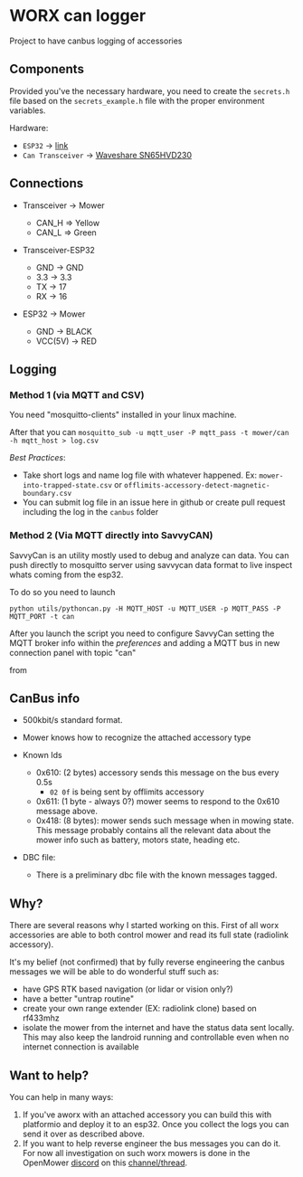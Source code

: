 # WORX can logger

Project to have canbus logging of accessories 

## Components

Provided you've the necessary hardware, you need to create the `secrets.h` file based on the `secrets_example.h` file with the proper environment variables.

Hardware:

* `ESP32` -> [link](https://amzn.to/3pe0XVP)
* `Can Transceiver` -> [Waveshare SN65HVD230](https://www.banggood.com/Waveshare-SN65HVD230-CAN-Bus-Module-Communication-CAN-Bus-Transceiver-Development-Board-p-1693712.html?rmmds=myorder&cur_warehouse=CN)

## Connections

  * Transceiver -> Mower
  
    * CAN_H => Yellow
    * CAN_L => Green
  
  * Transceiver-ESP32

    * GND -> GND
    * 3.3 -> 3.3
    * TX -> 17
    * RX -> 16
  
  * ESP32 -> Mower

    * GND -> BLACK
    * VCC(5V) -> RED

## Logging

### Method 1 (via MQTT and CSV)
You need "mosquitto-clients" installed in your linux machine. 

After that you can `mosquitto_sub -u mqtt_user -P mqtt_pass -t mower/can -h mqtt_host > log.csv`

*Best Practices*:

  * Take short logs and name log file with whatever happened. Ex: `mower-into-trapped-state.csv` or `offlimits-accessory-detect-magnetic-boundary.csv`
  * You can submit log file in an issue here in github or create pull request including the log in the `canbus` folder

### Method 2 (Via MQTT directly into SavvyCAN)

SavvyCan is an utility mostly used to debug and analyze can data. You can push directly to mosquitto server using savvycan data format to live inspect whats coming from the esp32.

To do so you need to launch 

```
python utils/pythoncan.py -H MQTT_HOST -u MQTT_USER -p MQTT_PASS -P MQTT_PORT -t can
```

After you launch the script you need to configure SavvyCan setting the MQTT broker info within the *preferences* and adding a MQTT bus in new connection panel with topic "can"

from 
## CanBus info

  * 500kbit/s standard format.
  * Mower knows how to recognize the attached accessory type
  * Known Ids

    * 0x610: (2 bytes) accessory sends this message on the bus every 0.5s
        * `02 0f` is being sent by offlimits accessory
    * 0x611: (1 byte - always 0?) mower seems to respond to the 0x610 message above.
    * 0x418: (8 bytes): mower sends such message when in mowing state. This message probably contains all the relevant data about the mower info such as battery, motors state, heading etc.

  * DBC file:

    * There is a preliminary dbc file with the known messages tagged.


## Why?
  
There are several reasons why I started working on this. First of all worx accessories are able to both control mower and read its full state (radiolink accessory). 

It's my belief (not confirmed) that by fully reverse engineering the canbus messages we will be able to do wonderful stuff such as:

  * have GPS RTK based navigation (or lidar or vision only?)
  * have a better "untrap routine"
  * create your own range extender (EX: radiolink clone) based on rf433mhz 
  * isolate the mower from the internet and have the status data sent locally. This may also keep the landroid running and controllable even when no internet connection is available

## Want to help?

You can help in many ways:

  1. If you've  aworx with an attached accessory you can build this with platformio and deploy it to an esp32. Once you collect the logs you can send it over as described above.
  2. If you want to help reverse engineer the bus messages you can do it. For now all investigation on such worx mowers is done in the OpenMower [discord](https://discord.gg/jE7QNaSxW7) on this  [channel/thread](https://discord.com/channels/958476543846412329/966633787133947914).


